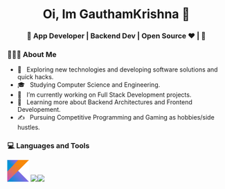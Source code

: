 <h1 align="center">Oi, Im GauthamKrishna 👋 </h1>
<h3 align="center">🚀 App Developer | Backend Dev | Open Source ♥ | 🚀</h3>
<div>

<div align="left"> 
  <h3> 👨🏻‍💻 About Me </h3>

  - 🤔 &nbsp; Exploring new technologies and developing software solutions and quick hacks.
  - 🎓 &nbsp; Studying Computer Science and Engineering.
  - 💼 &nbsp; I’m currently working on Full Stack Development projects.
  - 🌱 &nbsp; Learning more about Backend Architectures and Frontend Developement.
  - ✍️ &nbsp; Pursuing Competitive Programming and Gaming as hobbies/side hustles.  
</div> 
</div>

<div>
  <h3> 💻 Languages and Tools </h3>
  <p>
  <img src="https://github.com/gautham12321/gautham12321/blob/main/Kotlin_Icon.png?raw=true" width="50"> <img src="https://media.giphy.com/media/3rCcV6sC1o2GY/giphy.gif" width="50"><img src="https://i.giphy.com/media/LMt9638dO8dftAjtco/200.webp"   width="50">
  <p>
</div> 
